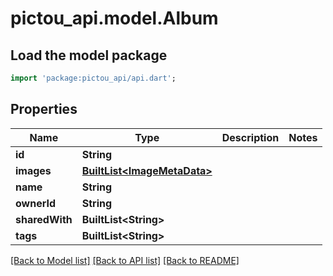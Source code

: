 # pictou_api.model.Album

## Load the model package
```dart
import 'package:pictou_api/api.dart';
```

## Properties
Name | Type | Description | Notes
------------ | ------------- | ------------- | -------------
**id** | **String** |  | 
**images** | [**BuiltList&lt;ImageMetaData&gt;**](ImageMetaData.md) |  | 
**name** | **String** |  | 
**ownerId** | **String** |  | 
**sharedWith** | **BuiltList&lt;String&gt;** |  | 
**tags** | **BuiltList&lt;String&gt;** |  | 

[[Back to Model list]](../README.md#documentation-for-models) [[Back to API list]](../README.md#documentation-for-api-endpoints) [[Back to README]](../README.md)


